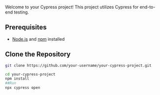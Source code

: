 
Welcome to your Cypress project! This project utilizes Cypress for end-to-end testing.

## Prerequisites
- [Node.js](https://nodejs.org/) and [npm](https://www.npmjs.com/) installed

## Clone the Repository
```bash
git clone https://github.com/your-username/your-cypress-project.git

cd your-cypress-project
npm install
##Run
npx cypress open
